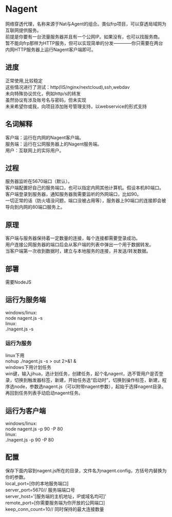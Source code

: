 # Nagent
网络穿透代理，名称来源于Nat与Agent的组合。类似frp项目，可以穿透局域网为互联网提供服务。  
前提是你要有一台流量服务器并且有一个公网IP。如果没有，也可以找服务商。  
暂不能向frp那样为HTTP服务，但可以实现简单的分发————你只需要在两台内网HTTP服务器上运行Nagent客户端即可。  

## 进度
正常使用,比较稳定  
这些情况进行了测试：http(IIS/nginx/nextcloud),ssh,webdav  
未向特殊协议优化，例如http/s的转发  
虽然协议有涉及账号名与密码，但未实现  
未来希望你或我，向项目添加账号管理支持，以webservice的形式支持  
  
## 名词解释
客户端：运行在内网的Nagent客户端。  
服务端：运行在公网服务器上的Nagent服务端。  
用户：互联网上的实际用户。  
  
## 过程
服务器监听在5670端口（默认）。  
客户端配置好自己的服务端口，也可以指定内网其他计算机。假设本机80端口。  
客户端登录到服务器，通知服务器我需要监听的外网端口，比如90。  
一切正常的话（防火墙没问题，端口没被占用等），服务器上90端口的连接即会被导向到内网的80端口服务上。  
  
## 原理
客户端与服务器保持着一定数量的连接，每个连接都需要登录成功。  
用户连接公网服务器的端口后会从客户端的列表中弹出一个用于数据转发。  
当客户端第一次收到数据时，建立与本地服务的连接，并发送/转发数据。  

## 部署
需要NodeJS 
  
## 运行为服务端
windows/linux:  
node nagent.js -s  
linux:  
./nagent.js -s  
   
### 运行为服务
linux下用   
nohup ./nagent.js -s > out 2>&1 &   
windows下用计划任务   
win键，输入jihua，选计划任务，创建任务，起个名nagent，选不管用户是否登录，切换到触发器标签，新建，开始任务选“启动时”，切换到操作标签，新建，程序选node，参数选nagent.js（可以附带nagent参数），起始于选择nagent目录。再回到任务列表手动启动nagent任务。
  
## 运行为客户端
windows/linux:  
node nagent.js -p 90 -P 80  
linux:  
./nagent.js -p 90 -P 80  
  
## 配置
保存下面内容到nagent.js所在的目录，文件名为nagent.config，方括号内替换为你的参数。  
local_port=\[你的本地服务端口\]  
server_port=5670// 服务端端口号  
server_host='\[服务端的主机地址，IP或域名均可\]'  
remote_port=\[你需要服务端为你开放的公网端口\]  
keep_conn_count=10// 同时保持的最大连接数量  
  
